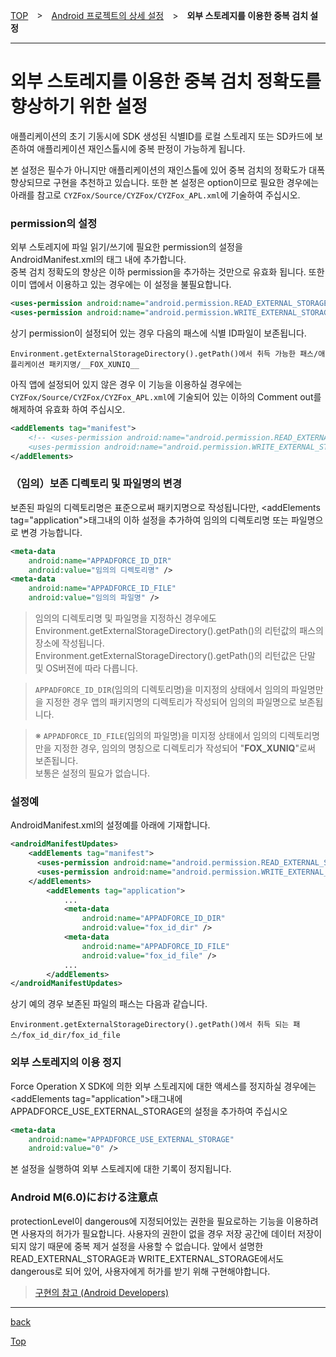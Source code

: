 [TOP](../../../../README.md)　>　[Android 프로젝트의 상세 설정](../README.md)　>　**외부 스토레지를 이용한 중복 검치 설정**

---

# 외부 스토레지를 이용한 중복 검치 정확도를 향상하기 위한 설정

애플리케이션의 초기 기동시에 SDK 생성된 식별ID를 로컬 스토레지 또는 SD카드에 보존하여 애플리케이션 재인스톨시에 중복 판정이 가능하게 됩니다.

본 설정은 필수가 아니지만 애플리케이션의 재인스톨에 있어 중복 검치의 정확도가 대폭 향상되므로 구현을 추천하고 있습니다.
또한 본 설정은 option이므로 필요한 경우에는 아래를 참고로 `CYZFox/Source/CYZFox/CYZFox_APL.xml`에 기술하여 주십시오.

### permission의 설정

외부 스토레지에 파일 읽기/쓰기에 필요한 permission의 설정을 AndroidManifest.xml의 <manifest>태그 내에 추가합니다.<br>
중복 검치 정확도의 향상은 이하 permission을 추가하는 것만으로 유효화 됩니다. 또한 이미 앱에서 이용하고 있는 경우에는 이 설정을 불필요합니다.

```xml
<uses-permission android:name="android.permission.READ_EXTERNAL_STORAGE" />
<uses-permission android:name="android.permission.WRITE_EXTERNAL_STORAGE" />
```

상기 permission이 설정되어 있는 경우 다음의 패스에 식별 ID파일이 보존됩니다.

```
Environment.getExternalStorageDirectory().getPath()에서 취득 가능한 패스/애플리케이션 패키지명/__FOX_XUNIQ__
```

아직 앱에 설정되어 있지 않은 경우 이 기능을 이용하실 경우에는 `CYZFox/Source/CYZFox/CYZFox_APL.xml`에 기술되어 있는
이하의 Comment out를 해제하여 유효화 하여 주십시오.

```xml
<addElements tag="manifest">
	<!-- <uses-permission android:name="android.permission.READ_EXTERNAL_STORAGE" />
	<uses-permission android:name="android.permission.WRITE_EXTERNAL_STORAGE" /> -->
</addElements>
```

### （임의）보존 디렉토리 및 파일명의 변경

보존된 파일의 디렉토리명은 표준으로써 패키지명으로 작성됩니다만, &lt;addElements tag="application"&gt;태그내의 이하 설정을 추가하여 임의의 디렉토리명 또는 파일명으로 변경 가능합니다.

```xml
<meta-data
	android:name="APPADFORCE_ID_DIR"
	android:value="임의의 디렉토리명" />
<meta-data
	android:name="APPADFORCE_ID_FILE"
	android:value="임의의 파일명" />
```

> 임의의 디렉토리명 및 파일명을 지정하신 경우에도 Environment.getExternalStorageDirectory().getPath()의 리턴값의 패스의 장소에 작성됩니다. Environment.getExternalStorageDirectory().getPath()의 리턴값은 단말 및 OS버젼에 따라 다릅니다.<br>

> `APPADFORCE_ID_DIR`(임의의 디렉토리명)을 미지정의 상태에서 임의의 파일명만을 지정한 경우 앱의 패키지명의 디렉토리가 작성되어 임의의 파일명으로 보존됩니다.<br>

> ※ `APPADFORCE_ID_FILE`(임의의 파일명)을 미지정 상태에서 임의의 디렉토리명만을 지정한 경우, 임의의 명칭으로 디렉토리가 작성되어 "__FOX_XUNIQ__"로써 보존됩니다.<br>
보통은 설정의 필요가 없습니다.


### 설정예

AndroidManifest.xml의 설정예를 아래에 기재합니다.

```xml
<androidManifestUpdates>
    <addElements tag="manifest">
      <uses-permission android:name="android.permission.READ_EXTERNAL_STORAGE" />
      <uses-permission android:name="android.permission.WRITE_EXTERNAL_STORAGE" />
    </addElements>
		<addElements tag="application">
			...
			<meta-data
				android:name="APPADFORCE_ID_DIR"
				android:value="fox_id_dir" />
			<meta-data
				android:name="APPADFORCE_ID_FILE"
				android:value="fox_id_file" />
			...
		</addElements>
</androidManifestUpdates>
```

상기 예의 경우 보존된 파일의 패스는 다음과 같습니다.

```
Environment.getExternalStorageDirectory().getPath()에서 취득 되는 패스/fox_id_dir/fox_id_file
```

### 외부 스토레지의 이용 정지

Force Operation X SDK에 의한 외부 스토레지에 대한 액세스를 정지하실 경우에는 &lt;addElements tag="application"&gt;태그내에 APPADFORCE_USE_EXTERNAL_STORAGE의 설정을 추가하여 주십시오
```xml
<meta-data
	android:name="APPADFORCE_USE_EXTERNAL_STORAGE"
	android:value="0" />
```

본 설정을 실행하여 외부 스토레지에 대한 기록이 정지됩니다.


### Android M(6.0)における注意点
protectionLevel이 dangerous에 지정되어있는 권한을 필요로하는 기능을 이용하려면 사용자의 허가가 필요합니다.
사용자의 권한이 없을 경우 저장 공간에 데이터 저장이 되지 않기 때문에 중복 제거 설정을 사용할 수 없습니다.
앞에서 설명한READ_EXTERNAL_STORAGE과 WRITE_EXTERNAL_STORAGE에서도 dangerous로 되어 있어, 사용자에게 허가를 받기 위해 구현해야합니다.

> [구현의 참고 (Android Developers)](https://developer.android.com/training/permissions/requesting.html#perm-request)

---
[back](../README.md)

[Top](../../../../README.md)
